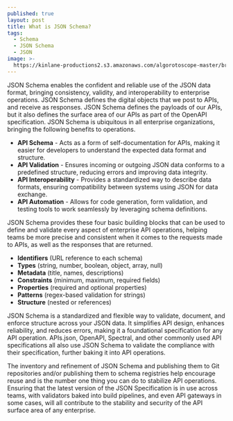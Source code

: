 ```yaml
---
published: true
layout: post
title: What is JSON Schema?
tags:
  - Schema
  - JSON Schema
  - JSON
image: >-
  https://kinlane-productions2.s3.amazonaws.com/algorotoscope-master/braceros-domingo-ulloa-new-building-start.jpeg
---
```

JSON Schema enables the confident and reliable use of the JSON data format, bringing consistency, validity, and interoperability to enterprise operations. JSON Schema defines the digital objects that we post to APIs, and receive as responses. JSON Schema defines the payloads of our APIs, but it also defines the surface area of our APIs as part of the OpenAPI specification. JSON Schema is ubiquitous in all enterprise organizations, bringing the following benefits to operations.

  * **API Schema** - Acts as a form of self-documentation for APIs, making it easier for developers to understand the expected data format and structure.
  * **API Validation** - Ensures incoming or outgoing JSON data conforms to a predefined structure, reducing errors and improving data integrity.
  * **API Interoperability** - Provides a standardized way to describe data formats, ensuring compatibility between systems using JSON for data exchange.
  * **API Automation** - Allows for code generation, form validation, and testing tools to work seamlessly by leveraging schema definitions.

JSON Schema provides these four basic building blocks that can be used to define and validate every aspect of enterprise API operations, helping teams be more precise and consistent when it comes to the requests made to APIs, as well as the responses that are returned.

  * **Identifiers** (URL reference to each schema)
  * **Types** (string, number, boolean, object, array, null)
  * **Metadata** (title, names, descriptions)
  * **Constraints** (minimum, maximum, required fields)
  * **Properties** (required and optional properties)
  * **Patterns** (regex-based validation for strings)
  * **Structure** (nested or references)

JSON Schema is a standardized and flexible way to validate, document, and enforce structure across your JSON data. It simplifies API design, enhances reliability, and reduces errors, making it a foundational specification for any API operation. APIs.json, OpenAPI, Spectral, and other commonly used API specifications all also use JSON Schema to validate the compliance with their specification, further baking it into API operations.

The inventory and refinement of JSON Schema and publishing them to Git repositories and/or publishing them to schema registries help encourage reuse and is the number one thing you can do to stabilize API operations. Ensuring that the latest version of the JSON Specification is in use across teams, with validators baked into build pipelines, and even API gateways in some cases, will all contribute to the stability and security of the API surface area of any enterprise.

<script src="https://gist.github.com/kinlane/3959fa013fe74baea543a594744f357a.js"></script>